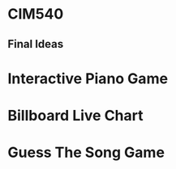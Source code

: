# CIM540

## Final Ideas

<h1><b>Interactive Piano Game</b></h1>
<h1><b>Billboard Live Chart</b></h1>
<h1><b>Guess The Song Game</b></h1>
